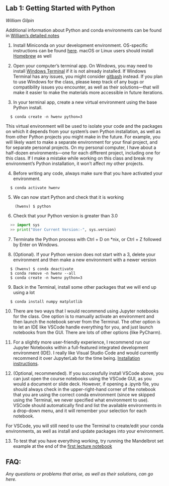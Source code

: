 ## Lab 1: Getting Started with Python
*William Gilpin*

Additional information about Python and conda environments can be found in [William’s detailed notes](http://www.wgilpin.com/howto/howto_conda.html)

1. Install Miniconda on your development environment. OS-specific instructions can be found [here](https://docs.conda.io/projects/conda/en/latest/user-guide/install/index.html). macOS or Linux users should install [Homebrew](https://brew.sh/) as well

2. Open your computer’s terminal app. On Windows, you may need to install [Windows Terminal](https://github.com/microsoft/terminal) if it is not already installed. If Windows Terminal has any issues, you might consider [gitbash](https://gitforwindows.org/) instead. If you plan to use Windows for the class, please keep track of any bugs or compatibility issues you encounter, as well as their solutions—that will make it easier to make the materials more accessible in future iterations.

3. In your terminal app, create a new virtual environment using the base Python install.

```
  $ conda create -n hwenv python=3
```

This virtual environment will be used to isolate your code and the packages on which it depends from your system’s own Python installation, as well as from other Python projects you might make in the future. For example, you will likely want to make a separate environment for your final project, and for separate personal projects. On my personal computer, I have about a half-dozen environments—one for each different project, including one for this class. If I make a mistake while working on this class and break my environment’s Python installation, it won’t affect my other projects.

4.  Before writing any code, always make sure that you have activated your environment.

```
  $ conda activate hwenv
```

5. We can now start Python and check that it is working

```
    (hwenv) $ python
```

6. Check that your Python version is greater than 3.0
  
```python
  >> import sys
  >> print("User Current Version:-", sys.version)
```

7. Terminate the Python process with Ctrl + D on \*nix, or  Ctrl + Z followed by Enter on Windows.

8. (Optional). If your Python version does not start with a 3, delete your environment and then make a new environment with a newer version

```
  $ (hwenv) $ conda deactivate
  $ conda remove -n hwenv --all
  $ conda create -n hwenv python=3
```

9. Back in the Terminal, install some other packages that we will end up using a lot

```
  $ conda install numpy matplotlib 
```

10. There are two ways that I would recommend using Jupyter notebooks for the class. One option is to manually activate an environment and then launch the notebook server from the Terminal. The other option is to let an IDE like VSCode handle everything for you, and just launch notebooks from the GUI. There are lots of other options (like PyCharm).

11. For a slightly more user-friendly experience, I recommend run our Jupyter Notebooks within a full-featured integrated development environment (IDE). I really like Visual Studio Code and would currently recommend it over JupyterLab for the time being. [Installation instructions](https://code.visualstudio.com/). 

12. (Optional, recommended). If you successfully install VSCode above, you can just open the course notebooks using the VSCode GUI, as you would a document or slide deck. However, if opening a .ipynb file, you should always check in the upper-right-hand corner of the notebook that you are using the correct conda environment (since we skipped using the Terminal, we never specified what environment to use). VSCode should automatically find and list the available environments in a drop-down menu, and it will remember your selection for each notebook.

For VSCode, you will still need to use the Terminal to create/edit your conda environments, as well as install and update packages into your environment.

13. To test that you have everything working, try running the Mandelbrot set example at the end of the [first lecture notebook](https://github.com/williamgilpin/cphy/blob/main/talks/python_intro.ipynb)

<!-- 12. Now that we know that everything is working, head over to the class repository on GitHub and start working on Lab 1, which uses some parts of the Python ecosystem in order to make really cool embeddings of high-dimensional datasets. -->


## FAQ:

*Any questions or problems that arise, as well as their solutions, can go here.*
